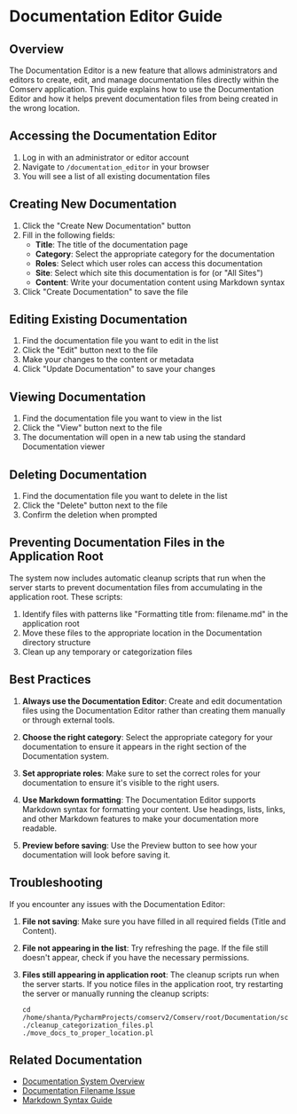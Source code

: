 # Documentation Editor Guide

## Overview

The Documentation Editor is a new feature that allows administrators and editors to create, edit, and manage documentation files directly within the Comserv application. This guide explains how to use the Documentation Editor and how it helps prevent documentation files from being created in the wrong location.

## Accessing the Documentation Editor

1. Log in with an administrator or editor account
2. Navigate to `/documentation_editor` in your browser
3. You will see a list of all existing documentation files

## Creating New Documentation

1. Click the "Create New Documentation" button
2. Fill in the following fields:
   - **Title**: The title of the documentation page
   - **Category**: Select the appropriate category for the documentation
   - **Roles**: Select which user roles can access this documentation
   - **Site**: Select which site this documentation is for (or "All Sites")
   - **Content**: Write your documentation content using Markdown syntax
3. Click "Create Documentation" to save the file

## Editing Existing Documentation

1. Find the documentation file you want to edit in the list
2. Click the "Edit" button next to the file
3. Make your changes to the content or metadata
4. Click "Update Documentation" to save your changes

## Viewing Documentation

1. Find the documentation file you want to view in the list
2. Click the "View" button next to the file
3. The documentation will open in a new tab using the standard Documentation viewer

## Deleting Documentation

1. Find the documentation file you want to delete in the list
2. Click the "Delete" button next to the file
3. Confirm the deletion when prompted

## Preventing Documentation Files in the Application Root

The system now includes automatic cleanup scripts that run when the server starts to prevent documentation files from accumulating in the application root. These scripts:

1. Identify files with patterns like "Formatting title from: filename.md" in the application root
2. Move these files to the appropriate location in the Documentation directory structure
3. Clean up any temporary or categorization files

## Best Practices

1. **Always use the Documentation Editor**: Create and edit documentation files using the Documentation Editor rather than creating them manually or through external tools.

2. **Choose the right category**: Select the appropriate category for your documentation to ensure it appears in the right section of the Documentation system.

3. **Set appropriate roles**: Make sure to set the correct roles for your documentation to ensure it's visible to the right users.

4. **Use Markdown formatting**: The Documentation Editor supports Markdown syntax for formatting your content. Use headings, lists, links, and other Markdown features to make your documentation more readable.

5. **Preview before saving**: Use the Preview button to see how your documentation will look before saving it.

## Troubleshooting

If you encounter any issues with the Documentation Editor:

1. **File not saving**: Make sure you have filled in all required fields (Title and Content).

2. **File not appearing in the list**: Try refreshing the page. If the file still doesn't appear, check if you have the necessary permissions.

3. **Files still appearing in application root**: The cleanup scripts run when the server starts. If you notice files in the application root, try restarting the server or manually running the cleanup scripts:
   ```
   cd /home/shanta/PycharmProjects/comserv2/Comserv/root/Documentation/scripts
   ./cleanup_categorization_files.pl
   ./move_docs_to_proper_location.pl
   ```

## Related Documentation

- [Documentation System Overview](/Documentation/documentation_system_overview)
- [Documentation Filename Issue](/Documentation/documentation_filename_issue)
- [Markdown Syntax Guide](/Documentation/markdown_syntax_guide)